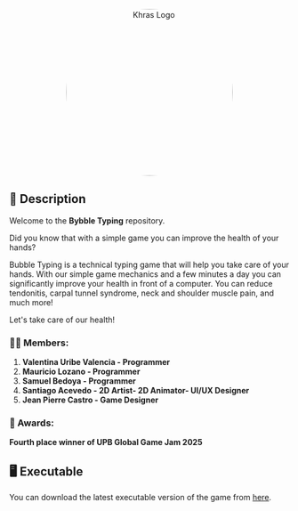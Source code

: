 <p align="center">
  <img src="(https://github.com/Bedoya920/GGJ_Bubble2025/blob/main/Assets/Imagenes/Img1.png)" alt="Khras Logo" width="300" style="border-radius: 50%;" />
</p>

## 📖 Description
Welcome to the **Bybble Typing** repository.

Did you know that with a simple game you can improve the health of your hands?

Bubble Typing is a technical typing game that will help you take care of your hands. With our simple game mechanics and a few minutes a day you can significantly improve your health in front of a computer. You can reduce tendonitis, carpal tunnel syndrome, neck and shoulder muscle pain, and much more!

Let's take care of our health!

### 👨‍💻 Members:

1. **Valentina Uribe Valencia - Programmer**
2. **Mauricio Lozano - Programmer**
3. **Samuel Bedoya - Programmer**
4. **Santiago Acevedo - 2D Artist- 2D Animator- UI/UX Designer**
5. **Jean Pierre Castro - Game Designer**

### 🚀 Awards:

**Fourth place winner of UPB Global Game Jam 2025**

## 🖥️ Executable
You can download the latest executable version of the game from [here](https://github.com/Bedoya920/GGJ_Bubble2025/releases/download/videogame/BubbleTypingExecutable.zip).




